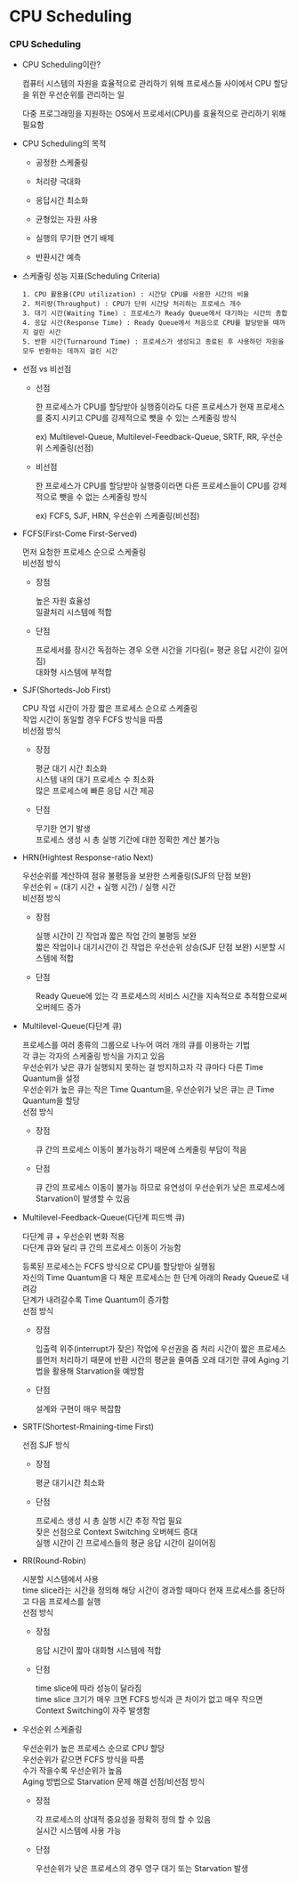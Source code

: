 # CPU Scheduling

### CPU Scheduling

  * CPU Scheduling이란?
  
    컴퓨터 시스템의 자원을 효율적으로 관리하기 위해 프로세스들 사이에서 CPU 할당을 위한 우선순위를 관리하는 일
    
    다중 프로그래밍을 지원하는 OS에서 프로세서(CPU)를 효율적으로 관리하기 위해 필요함
    
  * CPU Scheduling의 목적

    * 공정한 스케줄링
        
    * 처리량 극대화
        
    * 응답시간 최소화
        
    * 균형있는 자원 사용
        
    * 실행의 무기한 연기 배제
        
    * 반환시간 예측

  * 스케줄링 성능 지표(Scheduling Criteria)

        1. CPU 활용율(CPU utilization) : 시간당 CPU를 사용한 시간의 비율
        2. 처리량(Throughput) : CPU가 단위 시간당 처리하는 프로세스 개수
        3. 대기 시간(Waiting Time) : 프로세스가 Ready Queue에서 대기하는 시간의 총합
        4. 응답 시간(Response Time) : Ready Queue에서 처음으로 CPU를 할당받을 때까지 걸린 시간
        5. 반환 시간(Turnaround Time) : 프로세스가 생성되고 종료된 후 사용하던 자원을 모두 반환하는 데까지 걸린 시간

  * 선점 vs 비선점

    * 선점

      한 프로세스가 CPU를 할당받아 실행중이라도 다른 프로세스가 현재 프로세스를 중지 시키고 CPU를 강제적으로 뺏을 수 있는 스케줄링 방식
      
      ex) Multilevel-Queue, Multilevel-Feedback-Queue, SRTF, RR, 우선순위 스케줄링(선점)
      
    * 비선점

      한 프로세스가 CPU를 할당받아 실행중이라면 다른 프로세스들이 CPU를 강제적으로 뺏을 수 없는 스케줄링 방식
      
      ex) FCFS, SJF, HRN, 우선순위 스케줄링(비선점)
      
  * FCFS(First-Come First-Served)

    먼저 요청한 프로세스 순으로 스케줄링\
    비선점 방식
    
    * 장점
        
      높은 자원 효율성\
      일괄처리 시스템에 적합
      
    * 단점
      
      프로세서를 장시간 독점하는 경우 오랜 시간을 기다림(= 평균 응답 시간이 길어짐)\
      대화형 시스템에 부적합
  
  * SJF(Shorteds-Job First)

    CPU 작업 시간이 가장 짧은 프로세스 순으로 스케줄링\
    작업 시간이 동일할 경우 FCFS 방식을 따름\
    비선점 방식
      
    * 장점
    
        평균 대기 시간 최소화\
        시스템 내의 대기 프로세스 수 최소화\
        많은 프로세스에 빠른 응답 시간 제공
        
    * 단점
    
      무기한 연기 발생\
      프로세스 생성 시 총 실행 기간에 대한 정확한 계산 불가능

  * HRN(Hightest Response-ratio Next)

    우선순위를 계산하여 점유 불평등을 보완한 스케줄링(SJF의 단점 보완)\
    우선순위 = (대기 시간 + 실행 시간) / 실행 시간\
    비선점 방식
    
    * 장점
    
      실행 시간이 긴 작업과 짧은 작업 간의 불평등 보완\
      짧은 작업이나 대기시간이 긴 작업은 우선순위 상승(SJF 단점 보완)
      시분할 시스템에 적합
      
    * 단점
    
      Ready Queue에 있는 각 프로세스의 서비스 시간을 지속적으로 추적함으로써 오버헤드 증가
  
  * Multilevel-Queue(다단계 큐)

    프로세스를 여러 종류의 그룹으로 나누어 여러 개의 큐를 이용하는 기법\
    각 큐는 각자의 스케줄링 방식을 가지고 있음\
    우선순위가 낮은 큐가 실행되지 못하는 걸 방지하고자 각 큐마다 다른 Time Quantum을 설정\
    우선순위가 높은 큐는 작은 Time Quantum을, 우선순위가 낮은 큐는 큰 Time Quantum을 할당\
    선점 방식
    
    * 장점
      
      큐 간의 프로세스 이동이 불가능하기 때문에 스케줄링 부담이 적음
      
    * 단점

      큐 간의 프로세스 이동이 불가능 하므로 유연성이 
      우선순위가 낮은 프로세스에 Starvation이 발생할 수 있음
      
  * Multilevel-Feedback-Queue(다단계 피드백 큐)

    다단계 큐 + 우선순위 변화 적용\
    다단계 큐와 달리 큐 간의 프로세스 이동이 가능함
    
    등록된 프로세스는 FCFS 방식으로 CPU를 할당받아 실행됨\
    자신의 Time Quantum을 다 채운 프로세스는 한 단계 아래의 Ready Queue로 내려감\
    단계가 내려갈수록 Time Quantum이 증가함\
    선점 방식
    
    * 장점
      
      입출력 위주(interrupt가 잦은) 작업에 우선권을 줌
      처리 시간이 짧은 프로세스를먼저 처리하기 때문에 반환 시간의 평균을 줄여줌
      오래 대기한 큐에 Aging 기법을 활용해 Starvation을 예방함
  
    * 단점
    
      설계와 구현이 매우 복잡함
      
  * SRTF(Shortest-Rmaining-time First)

    선점 SJF 방식
    
    * 장점
      
      평균 대기시간 최소화
      
    * 단점
    
      프로세스 생성 시 총 실행 시간 추정 작업 필요\
      잦은 선점으로 Context Switching 오버헤드 증대\
      실행 시간이 긴 프로세스들의 평균 응답 시간이 길이어짐

  * RR(Round-Robin)

    시분할 시스템에서 사용\
    time slice라는 시간을 정의해 해당 시간이 경과할 때마다 현재 프로세스를 중단하고 다음 프로세스를 실행\
    선점 방식
    
    * 장점
      
      응답 시간이 짧아 대화형 시스템에 적합
      
    * 단점
    
      time slice에 따라 성능이 달라짐\
      time slice 크기가 매우 크면 FCFS 방식과 큰 차이가 없고 매우 작으면 Context Switching이 자주 발생함

  * 우선순위 스케줄링

    우선순위가 높은 프로세스 순으로 CPU 할당\
    우선순위가 같으면 FCFS 방식을 따름\
    수가 작을수록 우선순위가 높음\
    Aging 방법으로 Starvation 문제 해결
    선점/비선점 방식
    
    * 장점
    
      각 프로세스의 상대적 중요성을 정확히 정의 할 수 있음\
      실시간 시스템에 사용 가능
      
    * 단점
    
      우선순위가 낮은 프로세스의 경우 영구 대기 또는 Starvation 발생

